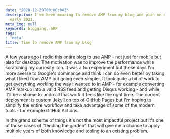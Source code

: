 ```yaml
---
date: "2020-12-29T00:00:00Z"
description: I've been meaning to remove AMP from my blog and plan on doing it in
  early 2021.
meta_img: null
keywords: blogging, AMP
tags:
- 'meta'
title: Time to remove AMP from my blog
---
```


A few years ago I redid this entire blog to use AMP - not just for mobile but also for desktop. The motivation was to improve the performance while scratching my curiosity itch. It was a fun experiment but these days I'm more averse to Google's dominance and think I can do even better by taking what I liked from AMP but going even simpler. It took quite a bit of work to get everything working the way I wanted to in AMP - for example converting AMP markup into a valid RSS feed and getting Disqus working - and while it'll be a shame to undo all that work it feels like the right time. The current deployment is custom Jekyll on top of GitHub Pages but I'm hoping to simplify the entire workflow and take advantage of some of the modern tools - for example GitHub Actions.

In the grand scheme of things it's not the most impactful project but it's one of those cases of "tending the garden" that will give me a chance to apply multiple years of both knowledge and tooling to an existing problem.
